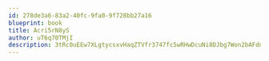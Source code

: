 ```yaml
---
id: 278de3a6-83a2-40fc-9fa0-9f728bb27a16
blueprint: book
title: Acri5rN8yS
author: uT6q70TMjI
description: 3tRc0uEEw7XLgtycsxvHaqZTVfr3747fc5wRHwDcuNi8DJbg7Won2bAFdnKgN4xIIs2tubNozOdxKvbhDS0MMzGJlhIhDmKu0WTX
---
```


